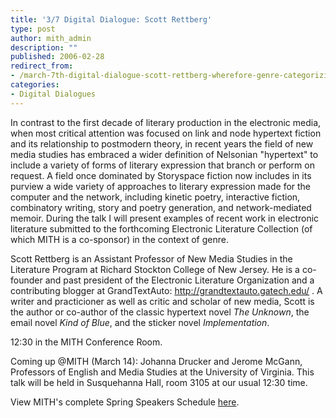 ```yaml
---
title: '3/7 Digital Dialogue: Scott Rettberg'
type: post
author: mith_admin
description: ""
published: 2006-02-28
redirect_from: 
- /march-7th-digital-dialogue-scott-rettberg-wherefore-genre-categorizing-contemporary-new-media-writing/
categories:
- Digital Dialogues
---
```

In contrast to the first decade of literary production in the electronic media, when most critical attention was focused on link and node hypertext fiction and its relationship to postmodern theory, in recent years the field of new media studies has embraced a wider definition of Nelsonian "hypertext" to include a variety of forms of literary expression that branch or perform on request. A field once dominated by Storyspace fiction now includes in its purview a wide variety of approaches to literary expression made for the computer and the network, including kinetic poetry, interactive fiction, combinatory writing, story and poetry generation, and network-mediated memoir. During the talk I will present examples of recent work in electronic literature submitted to the forthcoming Electronic Literature Collection (of which MITH is a co-sponsor) in the context of genre.

Scott Rettberg is an Assistant Professor of New Media Studies in the Literature Program at Richard Stockton College of New Jersey. He is a co-founder and past president of the Electronic Literature Organization and a contributing blogger at GrandTextAuto: <http://grandtextauto.gatech.edu/> . A writer and practicioner as well as critic and scholar of new media, Scott is the author or co-author of the classic hypertext novel _The Unknown_, the email novel _Kind of Blue_, and the sticker novel _Implementation_.

12:30 in the MITH Conference Room.

Coming up @MITH (March 14): Johanna Drucker and Jerome McGann, Professors of English and Media Studies at the University of Virginia. This talk will be held in Susquehanna Hall, room 3105 at our usual 12:30 time.

View MITH's complete Spring Speakers Schedule [here](http://mith2.umd.edu/programs/mith_speakers_spring_2006.pdf).

